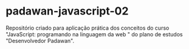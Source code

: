 # padawan-javascript-02
Repositório criado para aplicação prática dos conceitos do curso "JavaScript: programando na linguagem da web " do plano de estudos "Desenvolvedor Padawan".
